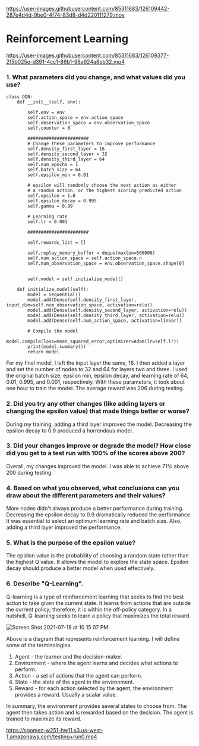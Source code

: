 

https://user-images.githubusercontent.com/85311683/126109442-287e4d4d-9be0-4f74-83d8-d4d220111279.mov

# Reinforcement Learning



https://user-images.githubusercontent.com/85311683/126109377-2f5b025e-d391-4cc1-86b1-98a924a8eb32.mp4




### 1.  What parameters did you change, and what values did you use?

```
class DQN:
    def __init__(self, env):

        self.env = env
        self.action_space = env.action_space
        self.observation_space = env.observation_space
        self.counter = 0

        #######################
        # Change these parameters to improve performance
        self.density_first_layer = 16
        self.density_second_layer = 32
        self.density_third_layer = 64
        self.num_epochs = 1
        self.batch_size = 64
        self.epsilon_min = 0.01

        # epsilon will randomly choose the next action as either
        # a random action, or the highest scoring predicted action
        self.epsilon = 1.0
        self.epsilon_decay = 0.995
        self.gamma = 0.99

        # Learning rate
        self.lr = 0.001

        #######################

        self.rewards_list = []

        self.replay_memory_buffer = deque(maxlen=500000)
        self.num_action_space = self.action_space.n
        self.num_observation_space = env.observation_space.shape[0]


        self.model = self.initialize_model()

    def initialize_model(self):
        model = Sequential()
        model.add(Dense(self.density_first_layer, input_dim=self.num_observation_space, activation=relu))
        model.add(Dense(self.density_second_layer, activation=relu))
        model.add(Dense(self.density_third_layer, activation=relu))
        model.add(Dense(self.num_action_space, activation=linear))

        # Compile the model
        model.compile(loss=mean_squared_error,optimizer=Adam(lr=self.lr))
        print(model.summary())
        return model
```

For my final model, I left the input layer the same, 16.  I then added a layer and set the number of nodes to 32 and 64 for layers two and three.  I used the original batch size, epsilon min, epsilon decay, and learning rate of 64, 0.01, 0.995, and 0.001, respectively. With these parameters, it took about one hour to train the model.  The average reward was 206 during testing.  

### 2.  Did you try any other changes (like adding layers or changing the epsilon value) that made things better or worse?  
During my training, adding a third layer improved the model.  Decreasing the epsilon decay to 0.9 produced a horrendous model.  


### 3.  Did your changes improve or degrade the model? How close did you get to a test run with 100% of the scores above 200?  
Overall, my changes improved the model.  I was able to achieve 71% above 200 during testing.  

### 4.  Based on what you observed, what conclusions can you draw about the different parameters and their values?  

More nodes didn't always produce a better performance during training.  Decreasing the epsilon decay to 0.9 dramatically reduced the performance.  It was essential to select an optimum learning rate and batch size.  Also, adding a third layer improved the performance.  

### 5.  What is the purpose of the epsilon value?  
The epsilon value is the probability of choosing a random state rather than the highest Q value.  It allows the model to explore the state space.  Epsilon decay should produce a better model when used effectively.   

### 6.  Describe "Q-Learning".  
Q-learning is a type of reinforcement learning that seeks to find the best action to take given the current state.  It learns from actions that are outside the current policy; therefore, it is within the off-policy category. In a nutshell, Q-learning seeks to learn a policy that maximizes the total reward.   

![Screen Shot 2021-07-18 at 10 15 07 PM](https://user-images.githubusercontent.com/85311683/126106509-f62e3c55-0652-41fd-9f91-ad8a4f82e753.png)

Above is a diagram that represents reinforcement learning.  I will define some of the terminologies.  
1.  Agent - the learner and the decision-maker.
2.  Environment - where the agent learns and decides what actions to perform.
3.  Action - a set of actions that the agent can perform.
4.  State - the state of the agent in the environment.
5.  Reward - for each action selected by the agent, the environment provides a reward.  Usually a scalar value. 

In summary, the environment provides several states to choose from.  The agent then takes action and is rewarded based on the decision.  The agent is trained to maximize its reward.

https://sgomez-w251-hw11.s3.us-west-1.amazonaws.com/testing+run0.mp4
